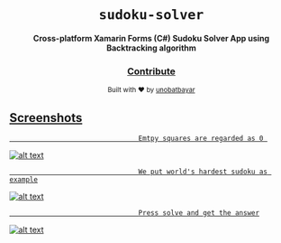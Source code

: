 <div align="center">
  <h1><code>sudoku-solver</code></h1>

  <strong>Cross-platform Xamarin Forms (C#) Sudoku Solver App using Backtracking algorithm</strong>

<h3>
    <a href="https://github.com/unobatbayar/sudoku-solver/pull/new/master">Contribute</a>
  </h3>

  <sub> Built with ❤️️ by <a href="https://www.twitter.com/unobatbayar">unobatbayar</sub>
</div>

## Screenshots
                                    Emtpy squares are regarded as 0 
![alt text](https://github.com/unobatbayar/sudokusolver/blob/master/readme-images/initial.png)

                                    We put world's hardest sudoku as example
![alt text](https://github.com/unobatbayar/sudokusolver/blob/master/readme-images/hardest_problem.png)

                                    Press solve and get the answer
![alt text](https://github.com/unobatbayar/sudokusolver/blob/master/readme-images/solved.png)

